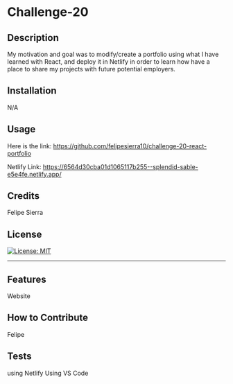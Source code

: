 # Challenge-20 

## Description
My motivation and goal was to modify/create a portfolio using what I have learned with React, and deploy it in Netlify in order to learn how have a place to share my projects with future potential employers.



## Installation

N/A

## Usage

Here is the link: https://github.com/felipesierra10/challenge-20-react-portfolio

Netlify Link: https://6564d30cba01d1065117b255--splendid-sable-e5e4fe.netlify.app/

## Credits

Felipe Sierra

## License

[![License: MIT](https://img.shields.io/badge/License-MIT-yellow.svg)](https://opensource.org/licenses/MIT)

---



## Features


Website

## How to Contribute

Felipe

## Tests
using Netlify
Using VS Code